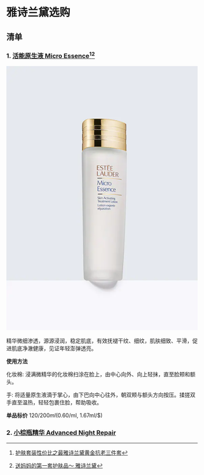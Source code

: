 # 雅诗兰黛选购

## 清单

### 1. [活能原生液 Micro Essence](https://www.esteelauder.com.cn/product/681/29363/product-catalog/micro-essence)[^1][^2]

  ![Micro Essence](el_sku_R1PW01_558x768_0.webp)

  精华微细渗透，源源浸润，稳定肌底，有效抚褪干纹、细纹，肌肤细致、平滑，促进肌底净澈健康，见证年轻澎弹透亮。
  
  **使用方法**

  化妆棉:
  浸满微精华的化妆棉扫涂在脸上，由中心向外、向上轻抹，直至脸颊和额头。

  手:
  将适量原生液滴于掌心，由下巴向中心往外，朝双颊与额头方向按压。揉搓双手直至温热，轻轻包裹住脸，帮助吸收。
  
  **单品标价**
  $120/200ml ($0.60/ml, 1.67ml/$)
  
### 2. [小棕瓶精华 Advanced Night Repair](https://www.esteelauder.com.cn/product/14736/77491/product-catalog/anr/advanced-night-repair)

[^1]: [护肤套装性价比之最雅诗兰黛黄金抗老三件套](http://xhslink.com/9vhqPf)
[^2]: [送妈妈的第一套护肤品～ 雅诗兰黛](http://xhslink.com/nnnqPf)
